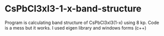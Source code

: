 # CsPbCl3xI3-1-x-band-structure
Program is calculating band structure of CsPbCl3xI3(1-x) using 8 kp.
Code is a mess but it works.
I used eigen library and windows forms (c++)
